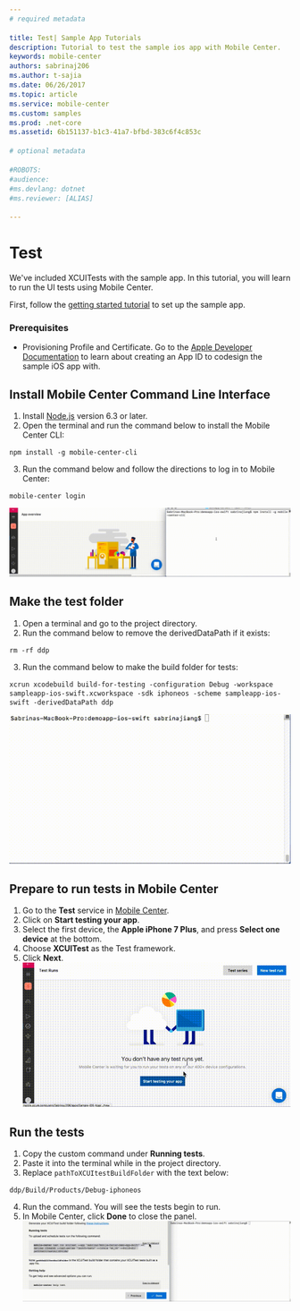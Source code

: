```yaml
---
# required metadata

title: Test| Sample App Tutorials
description: Tutorial to test the sample ios app with Mobile Center.
keywords: mobile-center
authors: sabrinaj206
ms.author: t-sajia
ms.date: 06/26/2017
ms.topic: article
ms.service: mobile-center
ms.custom: samples
ms.prod: .net-core
ms.assetid: 6b151137-b1c3-41a7-bfbd-383c6f4c853c

# optional metadata

#ROBOTS:
#audience:
#ms.devlang: dotnet
#ms.reviewer: [ALIAS]

---
```


# Test

We've included XCUITests with the sample app. In this tutorial, you will learn to run the UI tests using Mobile Center.

First, follow the [getting started tutorial](getting-started.md) to set up the sample app.

### Prerequisites
 - Provisioning Profile and Certificate. Go to the [Apple Developer Documentation](https://developer.apple.com/library/content/documentation/IDEs/Conceptual/AppDistributionGuide/MaintainingProfiles/MaintainingProfiles.html) to learn about creating an App ID to codesign the sample iOS app with.

## Install Mobile Center Command Line Interface

1. Install [Node.js](https://nodejs.org/en/) version 6.3 or later.
2. Open the terminal and run the command below to install the Mobile Center CLI:

  ```shell
  npm install -g mobile-center-cli
  ```

3. Run the command below and follow the directions to log in to Mobile Center:

  ```shell
  mobile-center login
  ```  
  ![Install CLI and login](images/Install_CLI_login_ios.gif)

## Make the test folder
1. Open a terminal and go to the project directory.
2. Run the command below to remove the derivedDataPath if it exists:

  ```shell
  rm -rf ddp
  ```

3. Run the command below to make the build folder for tests:

  ```shell
  xcrun xcodebuild build-for-testing -configuration Debug -workspace sampleapp-ios-swift.xcworkspace -sdk iphoneos -scheme sampleapp-ios-swift -derivedDataPath ddp
  ```  
  ![Build the Test Folder](images/Build_test_folder_ios.gif)

## Prepare to run tests in Mobile Center
1. Go to the **Test** service in [Mobile Center](https://mobile.azure.com/apps).
2. Click on **Start testing your app**.
3. Select the first device, the **Apple iPhone 7 Plus**, and press **Select one device** at the bottom.  
4. Choose **XCUITest** as the Test framework.   
5. Click **Next**.  
  ![Prepare to run tests](images/Setup_test_ios.gif)

## Run the tests
1. Copy the custom command under **Running tests**.
2. Paste it into the terminal while in the project directory.
3. Replace ```pathToXCUItestBuildFolder``` with the text below:

  ```shell
  ddp/Build/Products/Debug-iphoneos
  ```

4. Run the command. You will see the tests begin to run.
5. In Mobile Center, click **Done** to close the panel.  
  ![Run the tests](images/Run_XCUITests.gif)
